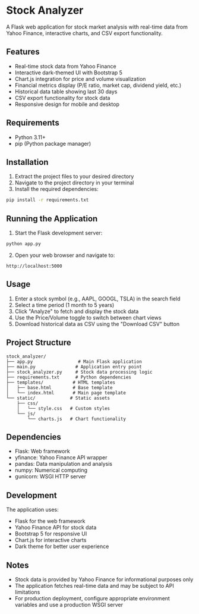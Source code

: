 # Stock Analyzer

A Flask web application for stock market analysis with real-time data from Yahoo Finance, interactive charts, and CSV export functionality.

## Features

- Real-time stock data from Yahoo Finance
- Interactive dark-themed UI with Bootstrap 5
- Chart.js integration for price and volume visualization
- Financial metrics display (P/E ratio, market cap, dividend yield, etc.)
- Historical data table showing last 30 days
- CSV export functionality for stock data
- Responsive design for mobile and desktop

## Requirements

- Python 3.11+
- pip (Python package manager)

## Installation

1. Extract the project files to your desired directory
2. Navigate to the project directory in your terminal
3. Install the required dependencies:

```bash
pip install -r requirements.txt
```

## Running the Application

1. Start the Flask development server:

```bash
python app.py
```

2. Open your web browser and navigate to:

```
http://localhost:5000
```

## Usage

1. Enter a stock symbol (e.g., AAPL, GOOGL, TSLA) in the search field
2. Select a time period (1 month to 5 years)
3. Click "Analyze" to fetch and display the stock data
4. Use the Price/Volume toggle to switch between chart views
5. Download historical data as CSV using the "Download CSV" button

## Project Structure

```
stock_analyzer/
├── app.py                 # Main Flask application
├── main.py               # Application entry point
├── stock_analyzer.py     # Stock data processing logic
├── requirements.txt      # Python dependencies
├── templates/           # HTML templates
│   ├── base.html        # Base template
│   └── index.html       # Main page template
└── static/             # Static assets
    ├── css/
    │   └── style.css   # Custom styles
    └── js/
        └── charts.js   # Chart functionality
```

## Dependencies

- Flask: Web framework
- yfinance: Yahoo Finance API wrapper
- pandas: Data manipulation and analysis
- numpy: Numerical computing
- gunicorn: WSGI HTTP server

## Development

The application uses:
- Flask for the web framework
- Yahoo Finance API for stock data
- Bootstrap 5 for responsive UI
- Chart.js for interactive charts
- Dark theme for better user experience

## Notes

- Stock data is provided by Yahoo Finance for informational purposes only
- The application fetches real-time data and may be subject to API limitations
- For production deployment, configure appropriate environment variables and use a production WSGI server